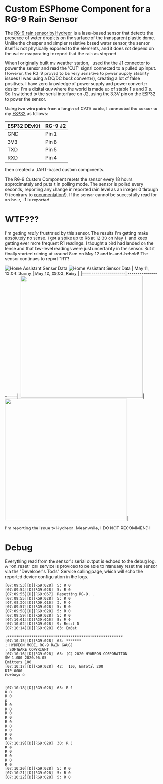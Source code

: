 # Custom ESPhome Component for a RG-9 Rain Sensor

The [RG-9 rain sensor by Hydreon](https://rainsensors.com/products/rg-9/) is a laser-based sensor that detects the presence of water droplets on the surface of the transparent plastic dome. Unlike the cheaper and simpler resistive based water sensor, the sensor itself is not physically exposed to the elements, and it does not depend on the water evaporating to report that the rain as stopped.

When I originally built my weather station, I used the the J1 connector to power the sensor and read the 'OUT' signal connected to a pulled up input. However, the RG-9 proved to be very sensitive to power supply stability issues (I was using a DC/DC buck converter), creating a lot of false positives. I have zero knowledge of power supply and power converter design: I'm a digital guy where the world is made up of stable 1's and 0's. So I switched to the serial interface on J2, using the 3.3V pin on the ESP32 to power the sensor.

Using two wire pairs from a length of CAT5 cable, I connected the sensor to my [ESP32](https://www.mischianti.org/2021/02/17/doit-esp32-dev-kit-v1-high-resolution-pinout-and-specs/) as follows:

| ESP32 DEvKit | RG-9 J2 |
| ------------ | ------- |
| GND | Pin 1 |
| 3V3 | Pin 8 |
| TXD | Pin 5 |
| RXD | Pin 4 |

then created a UART-based custom components.

The RG-9 Custom Component resets the sensor every 18 hours approximately and puts it in polling mode. The sensor is polled every seconds, reporting any change in reported rain level as an integer 0 through 9 (contrary to [documentation](./UserGuide.pdf)!). If the sensor cannot be succesfully read for an hour, -1 is reported.

# WTF???

I'm getting *really* frustrated by this sensor. The results I'm getting make absolutely no sense. I got a spike up to R6 at 12:30 on May 11 and keep getting ever more frequent R1 readings. I thought a bird had landed on the lense and that low-level readings were just uncertainty in the sensor. But it finally started raining at around 8am on May 12 and lo-and-behold! The sensor continues to report "R1"!

![Home Assistant Sensor Data](./images/ScreenShot2022-05-12T09.08.02.png)
![Home Assistant Sensor Data](./images/ScreenShot2022-05-12T09.48.38.png)
| May 11, 13:04: Sunny | May 12, 09:03: Rainy |
|----------------------| ---------------------|
|<img src="./images/2022-05-11T13.04.30.jpg" width=400>|<img src="./images/2022-05-12T09.03.00.jpg" width=400>|

I'm reporting the issue to Hydreon. Meanwhile, I DO NOT RECOMMEND!

# Debug

Everything read from the sensor's serial output is echoed to the debug log. A "on_reset" call service is provided to be able to manually reset the sensor via the "Developer's Tools" Service calling page, which will echo the reported device configuration in the logs.

```
[07:09:53][D][RG9:028]: 5: R 0
[07:09:54][D][RG9:028]: 5: R 0
[07:09:55][D][RG9:067]: Resetting RG-9...
[07:09:55][D][RG9:028]: 5: R 0
[07:09:56][D][RG9:028]: 5: R 0
[07:09:57][D][RG9:028]: 5: R 0
[07:09:58][D][RG9:028]: 5: R 0
[07:09:59][D][RG9:028]: 5: R 0
[07:10:01][D][RG9:028]: 5: R 0
[07:10:02][D][RG9:028]: 9: Reset D
[07:10:14][D][RG9:028]: 63: EmSat

;*****************************************************
[07:10:15][D][RG9:028]: 63: *******
; HYDREON MODEL RG-9 RAIN GAUGE
; SOFTWARE COPYRIGHT 
[07:10:16][D][RG9:028]: 63: (C) 2020 HYDREON CORPORATION
SW 1.000 2020.06.05
Emitters 100
[07:10:17][D][RG9:028]: 42:  100, EmTotal 200
DIP 0000
PwrDays 0


[07:10:18][D][RG9:028]: 63: R 0
R 0
R 0
p
R 0
R 0
R 0
R 0
R 0
R 0
R 0
R 0
R 0
[07:10:19][D][RG9:028]: 30: R 0
R 0
R 0
R 0
R 0
R 0
[07:10:20][D][RG9:028]: 5: R 0
[07:10:21][D][RG9:028]: 5: R 0
[07:10:22][D][RG9:028]: 5: R 0
```
